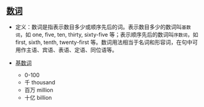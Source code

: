 ## [数词](http://www.yygrammar.com/Article/201506/4056.html)

- 定义：数词是指表示数目多少或顺序先后的词。表示数目多少的数词叫`基数词`，如 one, five, ten, thirty, sixty-five 等；表示顺序先后的数词叫`序数词`，如 first, sixth, tenth, twenty-first 等。数词用法相当于名词和形容词，在句中可用作主语、宾语、表语、定语、同位语等。

- [基数词](http://www.yygrammar.com/Article/201908/5486.html)
  - 0-100
  - 千 thousand
  - 百万 million
  - 十亿 billion
